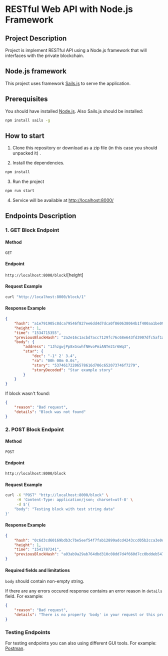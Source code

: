# RESTful Web API with Node.js Framework

## Project Description 
Project is implement RESTful API using a Node.js framework that will interfaces with the private blockchain.

## Node.js framework
This project uses framework [Sails.js](https://sailsjs.com/) to serve the application.

## Prerequisites 
You should have installed [Node.js](https://nodejs.org/en/).
Also Sails.js should be installed:
```bash
npm install sails -g
``` 

## How to start
1. Clone this repository or download as a zip file (in this case you should unpacked it) .

2. Install the dependencies.
```bash
npm install
```
3. Run the project 
```bash
npm run start 
```
4. Service will be available at [http://localhost:8000/](http://localhost:8000/)

## Endpoints Description 

### 1. GET Block Endpoint

#### Method
`GET`

#### Endpoint 
`http://localhost:8000/block`/[height]

#### Request Example
```bash
curl "http://localhost:8000/block/1"
```

#### Response Example
```json
{
    "hash": "a1e791905c8dca79546f827ee6dd4d7dca0f860638064b1f400aa1be09ba7222",
    "height": 1,
    "time": "1534715355",
    "previousBlockHash": "2a2e16c1acbd7acc7129fc76c68e643fd3907dfc5af1ac344e030c531a498585",
    "body": {
        "address": "1JhzgwjPp8xGswhfNHvoPmiANTe21r6Wq3",
        "star": {
            "dec": "-1° 2' 3.4",
            "ra": "00h 00m 0.0s",
            "story": "53746172206578616d706c652073746f7279",
            "storyDecoded": "Star example story"
        }
    }
}
```

If block wasn't found: 
```json
{
    "reason": "Bad request",
    "details": "Block was not found"
}
```

### 2. POST Block Endpoint
#### Method
`POST`

#### Endpoint 
`http://localhost:8000/block`

#### Request Example
```bash
curl -X "POST" "http://localhost:8000/block" \
     -H 'Content-Type: application/json; charset=utf-8' \
     -d $'{
    "body": "Testing block with test string data"
}'
```

#### Response Example
```json
{
    "hash": "0c6d3cd60169bdb3c7be5eef54f7fab12899adcd4243ccd05b2cca3e0de2b0c4",
    "height": 1,
    "time": "1541787241",
    "previousBlockHash": "a03ab9a29ab764dbd310c08dd7d4f660d7cc0bddeb5478c60aac15af4b72a7ea"
}
```

#### Required fields and limitations
`body` should contain non-empty string. 


If there are any errors occured response contains an error reason in `details` field. For example:
```json
{
    "reason": "Bad request",
    "details": "There is no property 'body' in your request or this property is empty"
}
``` 

### Testing Endpoints
For testing endpoints you can also using different GUI tools. For example: [Postman](https://www.getpostman.com).